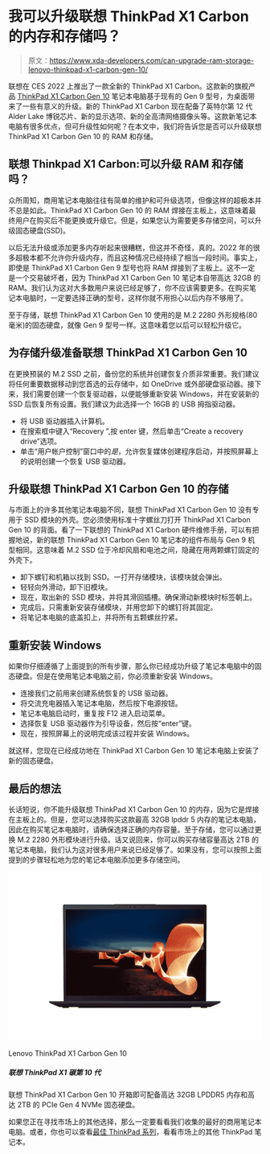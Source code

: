 # 我可以升级联想 ThinkPad X1 Carbon 的内存和存储吗？

> 原文：<https://www.xda-developers.com/can-upgrade-ram-storage-lenovo-thinkpad-x1-carbon-gen-10/>

联想在 CES 2022 上推出了一款全新的 ThinkPad X1 Carbon。这款新的旗舰产品 [ThinkPad X1 Carbon Gen 10](https://www.xda-developers.com/lenovo-thinkpad-x1-carbon-gen-10/) 笔记本电脑基于现有的 Gen 9 型号，为桌面带来了一些有意义的升级。新的 ThinkPad X1 Carbon 现在配备了英特尔第 12 代 Alder Lake 博锐芯片、新的显示选项、新的全高清网络摄像头等。这款新笔记本电脑有很多优点，但可升级性如何呢？在本文中，我们将告诉您是否可以升级联想 ThinkPad X1 Carbon Gen 10 的 RAM 和存储。

## 联想 Thinkpad X1 Carbon:可以升级 RAM 和存储吗？

众所周知，商用笔记本电脑往往有简单的维护和可升级选项，但像这样的超极本并不总是如此。ThinkPad X1 Carbon Gen 10 的 RAM 焊接在主板上，这意味着最终用户在购买后不能更换或升级它。但是，如果您认为需要更多存储空间，可以升级固态硬盘(SSD)。

以后无法升级或添加更多内存听起来很糟糕，但这并不奇怪，真的。2022 年的很多超极本都不允许你升级内存，而且这种情况已经持续了相当一段时间。事实上，即使是 ThinkPad X1 Carbon Gen 9 型号也将 RAM 焊接到了主板上。这不一定是一个交易破坏者，因为 ThinkPad X1 Carbon Gen 10 笔记本自带高达 32GB 的 RAM。我们认为这对大多数用户来说已经足够了，你不应该需要更多。在购买笔记本电脑时，一定要选择正确的型号，这样你就不用担心以后内存不够用了。

至于存储，联想 ThinkPad X1 Carbon Gen 10 使用的是 M.2 2280 外形规格(80 毫米)的固态硬盘，就像 Gen 9 型号一样。这意味着您以后可以轻松升级它。

## 为存储升级准备联想 ThinkPad X1 Carbon Gen 10

在更换预装的 M.2 SSD 之前，备份您的系统并创建恢复介质非常重要。我们建议将任何重要数据移动到您首选的云存储中，如 OneDrive 或外部硬盘驱动器。接下来，我们需要创建一个恢复驱动器，以便能够重新安装 Windows，并在安装新的 SSD 后恢复所有设置。我们建议为此选择一个 16GB 的 USB 拇指驱动器。

*   将 USB 驱动器插入计算机。
*   在搜索框中键入“Recovery ”,按 enter 键，然后单击“Create a recovery drive”选项。
*   单击“用户帐户控制”窗口中的*是*，允许恢复媒体创建程序启动，并按照屏幕上的说明创建一个恢复 USB 驱动器。

## 升级联想 ThinkPad X1 Carbon Gen 10 的存储

与市面上的许多其他笔记本电脑不同，联想 ThinkPad X1 Carbon Gen 10 没有专用于 SSD 模块的外壳。您必须使用标准十字螺丝刀打开 ThinkPad X1 Carbon Gen 10 的背面。看了一下联想的 ThinkPad X1 Carbon 硬件维修手册，可以有把握地说，新的联想 ThinkPad X1 Carbon Gen 10 笔记本的组件布局与 Gen 9 机型相同。这意味着 M.2 SSD 位于冷却风扇和电池之间，隐藏在用两颗螺钉固定的外壳下。

*   卸下螺钉和机箱以找到 SSD。一打开存储模块，该模块就会弹出。
*   轻轻向外滑动，卸下旧模块。
*   现在，取出新的 SSD 模块，并将其滑回插槽。确保滑动新模块时标签朝上。
*   完成后，只需重新安装存储模块，并用您卸下的螺钉将其固定。
*   将笔记本电脑的底盖扣上，并将所有五颗螺丝拧紧。

## 重新安装 Windows

如果你仔细遵循了上面提到的所有步骤，那么你已经成功升级了笔记本电脑中的固态硬盘。但是在使用笔记本电脑之前，你必须重新安装 Windows。

*   连接我们之前用来创建系统恢复的 USB 驱动器。
*   将交流充电器插入笔记本电脑，然后按下电源按钮。
*   笔记本电脑启动时，重复按 F12 进入启动菜单。
*   选择恢复 USB 驱动器作为引导设备，然后按“enter”键。
*   现在，按照屏幕上的说明完成该过程并安装 Windows。

就这样，您现在已经成功地在 ThinkPad X1 Carbon Gen 10 笔记本电脑上安装了新的固态硬盘。

## 最后的想法

长话短说，你不能升级联想 ThinkPad X1 Carbon Gen 10 的内存，因为它是焊接在主板上的。但是，您可以选择购买这款最高 32GB lpddr 5 内存的笔记本电脑，因此在购买笔记本电脑时，请确保选择正确的内存容量。至于存储，您可以通过更换 M.2 2280 外形模块进行升级。话又说回来，你可以购买存储容量高达 2TB 的笔记本电脑，我们认为这对很多用户来说已经足够了。如果没有，您可以按照上面提到的步骤轻松地为您的笔记本电脑添加更多存储空间。

 <picture>![The Lenovo ThinkPad X1 Carbon Gen 10 comes with 12th-gen Intel Core P-series processors, new OLED displays, and a Full HD webcam.](img/32d005e3742f40906e0bad9b31af4916.png)</picture> 

Lenovo ThinkPad X1 Carbon Gen 10

##### 联想 ThinkPad X1 碳第 10 代

联想 ThinkPad X1 Carbon Gen 10 开箱即可配备高达 32GB LPDDR5 内存和高达 2TB 的 PCIe Gen 4 NVMe 固态硬盘。

如果您正在寻找市场上的其他选择，那么一定要看看我们收集的最好的商用笔记本电脑。或者，你也可以查看[最佳 ThinkPad 系列](https://www.xda-developers.com/best-thinkpads/)，看看市场上的其他 ThinkPad 笔记本。